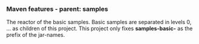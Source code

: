 
### Maven features - parent: samples

The reactor of the basic samples. Basic samples are separated in levels 0, ...
as children of this project. This project only fixes **samples-basic-** 
as the prefix of the jar-names.
